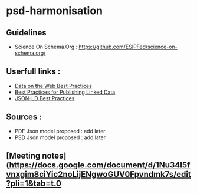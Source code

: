 # psd-harmonisation

## Guidelines 
- Science On Schema.Org : https://github.com/ESIPFed/science-on-schema.org/

## Userfull links : 
- [Data on the Web Best Practices](https://www.w3.org/TR/dwbp/)
- [Best Practices for Publishing Linked Data](https://www.w3.org/TR/ld-bp/)
- [JSON-LD Best Practices](https://w3c.github.io/json-ld-bp/)

## Sources : 
- PDF Json model proposed : add later
- PSD Json model proposed : add later

## [Meeting notes](https://docs.google.com/document/d/1Nu34I5fvnxgim8ciYic2noLijENgwoGUV0Fpvndmk7s/edit?pli=1&tab=t.0

